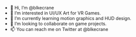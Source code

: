 - 👋 Hi, I’m @blkecrane
- 👀 I’m interested in UI/UX Art for VR Games.
- 🌱 I’m currently learning motion graphics and HUD design.
- 💞️ I’m looking to collaborate on game projects.
- 📫 You can reach me on Twitter at @blkecrane

<!---
blkecrane/blkecrane is a ✨ special ✨ repository because its `README.md` (this file) appears on your GitHub profile.
You can click the Preview link to take a look at your changes.
--->
